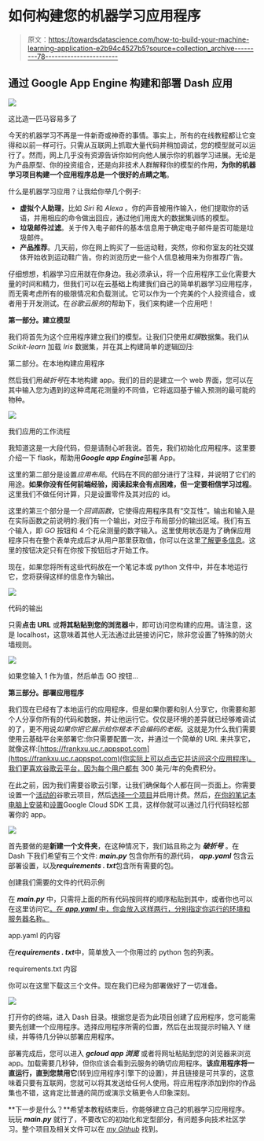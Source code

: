 # 如何构建您的机器学习应用程序

> 原文：<https://towardsdatascience.com/how-to-build-your-machine-learning-application-e2b94c4527b5?source=collection_archive---------78----------------------->

## 通过 Google App Engine 构建和部署 Dash 应用

![](img/0cca9a4fd9403909bcaa2bd24419256c.png)

这比造一匹马容易多了

今天的机器学习不再是一件新奇或神奇的事情。事实上，所有的在线教程都让它变得和以前一样可行。只需从互联网上抓取大量代码并稍加调试，您的模型就可以运行了。然而，网上几乎没有资源告诉你如何向他人展示你的机器学习进展。无论是为产品原型、你的投资组合，还是向非技术人群解释你的模型的作用，**为你的机器学习项目构建一个应用程序总是一个很好的点睛之笔**。

什么是机器学习应用？让我给你举几个例子:

*   **虚拟个人助理**，比如 *Siri* 和 *Alexa* 。你的声音被用作输入，他们提取你的话语，并用相应的命令做出回应，通过他们用庞大的数据集训练的模型。
*   **垃圾邮件过滤**。关于传入电子邮件的基本信息用于确定电子邮件是否可能是垃圾邮件。
*   **产品推荐**。几天前，你在网上购买了一些运动鞋，突然，你和你室友的社交媒体开始收到运动鞋广告。你的浏览历史一些个人信息被用来为你推荐广告。

仔细想想，机器学习应用就在你身边。我必须承认，将一个应用程序工业化需要大量的时间和精力，但我们可以在云基础上构建我们自己的简单机器学习应用程序，而无需考虑所有的极限情况和负载测试。它可以作为一个完美的个人投资组合，或者用于开发测试。在*谷歌云服务*的帮助下，我们来构建一个应用吧！

**第一部分。建立模型**

我们将首先为这个应用程序建立我们的模型。让我们只使用*虹膜*数据集。我们从 *Scikit-learn* 加载 *Iris* 数据集，并在其上构建简单的逻辑回归:

第二部分。在本地构建应用程序

然后我们用*破折号*在本地构建 app。我们的目的是建立一个 web 界面，您可以在其中输入您为遇到的这种鸢尾花测量的不同值，它将返回基于输入预测的最可能的物种。

![](img/b5f87396c6a6364a0136a70ffe78f0f1.png)

我们应用的工作流程

我知道这是一大段代码，但是请耐心听我说。首先，我们初始化应用程序。这里要介绍一下 flask，帮助用***Google app Engine***部署 App。

这里的第二部分是设置*应用布局*。代码在不同的部分进行了注释，并说明了它们的用途。**如果你没有任何前端经验，阅读起来会有点困难，但一定要相信学习过程**。这里我们不做任何计算，只是设置零件及其对应的 id。

这里的第三个部分是一个*回调函数*，它使得应用程序具有“交互性”。输出和输入是在实际函数之前说明的:我们有一个输出，对应于布局部分的输出区域。我们有五个输入，即 *GO* 按钮和 4 个花朵测量的数字输入。这里使用状态是为了确保应用程序只有在整个表单完成后才从用户那里获取值，你可以在这里[了解更多信息](https://dash.plotly.com/basic-callbacks)。这里的按钮决定只有在你按下按钮后才开始工作。

现在，如果您将所有这些代码放在一个笔记本或 python 文件中，并在本地运行它，您将获得这样的信息作为输出。

![](img/767e59d409be252f68e49fb0f0db72a3.png)

代码的输出

只需**点击 URL** 或**将其粘贴到您的浏览器**中，即可访问您构建的应用。请注意，这是 localhost，这意味着其他人无法通过此链接访问它，除非您设置了特殊的防火墙规则。

![](img/cb84328e81b9991d1265a95cce9d434d.png)

如果您输入 1 作为值，然后单击 GO 按钮…

**第三部分。部署应用程序**

我们现在已经有了本地运行的应用程序，但是如果你要和别人分享它，你需要和那个人分享你所有的代码和数据，并让他运行它。仅仅是环境的差异就已经够难调试的了，更不用说*如果你把它展示给你根本不会编码的老板*。这就是为什么我们需要使用云基础平台来部署它:你只需要配置一次，并通过一个简单的 URL 来共享它，就像这样:[https://frankxu.uc.r.appspot.com](https://frankxu.uc.r.appspot.com)(你实际上可以点击它并访问这个应用程序)。我们更喜欢谷歌云平台，因为每个用户都有 300 美元/年的免费积分。

在此之前，因为我们需要谷歌云引擎，让我们确保每个人都在同一页面上。你需要设置一个[活动的](https://console.cloud.google.com/home)谷歌云项目，然后[选择一个项目](https://console.cloud.google.com/projectselector2/home)并启用计费。然后，[在你的笔记本电脑上安装](https://cloud.google.com/sdk/install)和[设置](https://cloud.google.com/sdk/docs/initializing)Google Cloud SDK 工具，这样你就可以通过几行代码轻松部署你的 app。

![](img/e0ffb89d87742d1697f208813f21f55b.png)

首先要做的是**新建一个文件夹**，在这种情况下，我们姑且称之为 ***破折号*** 。在 Dash 下我们希望有三个文件: ***main.py*** 包含你所有的源代码， ***app.yaml*** 包含云部署设置，以及***requirements . txt***包含所有需要的包。

创建我们需要的文件的代码示例

在 ***main.py*** 中，只需将上面的所有代码按同样的顺序粘贴到其中，或者你也可以在这里访问它[。在 ***app.yaml*** 中，你会放入这样两行，分别指定你运行的环境和服务器名称。](https://github.com/Frank-Xu-Huaze/Medium/blob/master/Dash_GCP/Dash/main.py)

app.yaml 的内容

在***requirements . txt***中，简单放入一个你用过的 python 包的列表。

requirements.txt 内容

你可以在这里下载这三个文件。现在我们已经为部署做好了一切准备。

![](img/89a3269ed078a289ac8e49950a9233b0.png)

打开你的终端，进入 Dash 目录。根据您是否为此项目创建了应用程序，您可能需要先创建一个应用程序。选择应用程序所需的位置，然后在出现提示时输入 Y 继续，并等待几分钟以部署应用程序。

部署完成后，您可以进入 ***gcloud app 浏览*** 或者将网址粘贴到您的浏览器来浏览 app。加载需要几秒钟，但你应该会看到云服务的确切应用程序。**该应用程序将一直运行，直到您禁用它**(转到应用程序引擎下的设置)，并且链接是可共享的，这意味着只要有互联网，您就可以将其发送给任何人使用。将应用程序添加到你的作品集也不错，这肯定比普通的简历或演示文稿更令人印象深刻。

**下一步是什么？**希望本教程结束后，你能够建立自己的机器学习应用程序。玩玩 ***main.py*** 就行了，不要改它的初始化和定型部分，有问题多向技术社区学习。整个项目及相关文件可以在 [*my Github*](https://github.com/Frank-Xu-Huaze/Medium/tree/master/Dash_GCP) 找到。